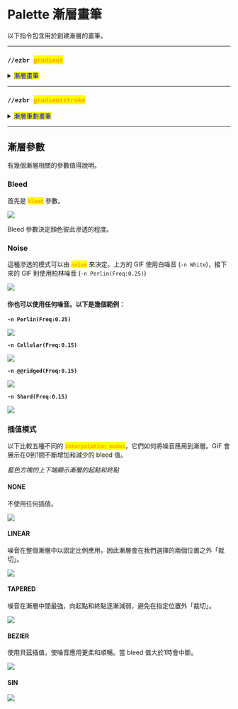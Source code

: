 <!--
CO_OP_TRANSLATOR_METADATA:
{
  "original_hash": "2836dae91caf7ba17bb4a44767d496ad",
  "translation_date": "2025-05-13T02:28:14+00:00",
  "source_file": "brushes-and-tools/brushes/palette-gradient-brushes.md",
  "language_code": "tw"
}
-->
# Palette 漸層畫筆

以下指令包含用於創建漸層的畫筆。

***

### `//ezbr `<mark style="color:orange;">`gradient`</mark>

<details>

<summary><mark style="color:blue;">漸層畫筆</mark></summary>

**`//ezbr gradient `**<mark style="color:orange;">**`<palette> [radius] [interpolation] [bleed] [-av] [-n <noise>] [-z <scale>] [-d <distanceFunction>]`**</mark>

`gradient` 畫筆讓你先選擇兩個點定義一個平面，接著可以根據在此平面上的距離，使用選定的方塊來繪製漸層。

<mark style="color:blue;">**左鍵點擊**</mark>** 在目標方塊開始定義平面**\
<mark style="color:blue;">**潛行 + 左鍵點擊**</mark>** 在玩家位置開始定義平面**\
<mark style="color:blue;">**右鍵點擊**</mark>** 在目標方塊設定平面終點，或在平面設定完成後繪製調色盤方塊**\
<mark style="color:blue;">**潛行 + 右鍵點擊**</mark>** 在玩家位置設定平面終點，或在平面設定完成後繪製調色盤方塊**\
<mark style="color:blue;">**切換手持物**</mark>**（預設 F 鍵）在全局和每件物品的漸層間切換**

* <mark style="color:orange;">**Palette**</mark>：指定用於漸層的調色盤。
* <mark style="color:orange;">**Radius**</mark>（預設：8）：設定畫筆半徑。
* <mark style="color:orange;">**Interpolation**</mark>（預設：NONE）：決定漸層過渡時使用的插值類型。
* <mark style="color:orange;">**Bleed**</mark>（預設：0.5）：調整插值強度，正常範圍為0到1。
* <mark style="color:orange;">**`-a`**</mark>：啟用後，漸層可替換空氣方塊。
* <mark style="color:orange;">**`-v`**</mark>：停用 WorldEditCUI 整合。
* <mark style="color:orange;">**`-n <noise>`**</mark>（預設：`White()`）：為漸層效果增加底層噪音場。
* <mark style="color:orange;">**`-z <scale>`**</mark>（預設：1）：調整噪音的比例。
* <mark style="color:orange;">**`-d <distanceFunction>`**</mark>（預設：NONE）：設定距離模式，讓畫筆根據初始方塊距離及指定距離函數運作。

</details>

***

### `//ezbr `<mark style="color:orange;">`gradientstroke`</mark>

<details>

<summary><mark style="color:blue;">漸層筆劃畫筆</mark></summary>

**`//ezbr gradientstroke `**<mark style="color:orange;">**`<palette> [radius] [interpolation] [bleed] [-advw] [-n <noise>] [-z <scale>]`**</mark>

`gradientstroke` 畫筆可讓你沿著由多個點定義的路徑（筆劃）應用漸層。

<mark style="color:blue;">**左鍵點擊**</mark>** 新增點**\
<mark style="color:blue;">**潛行 + 左鍵點擊**</mark>** 移除最後一個點**\
<mark style="color:blue;">**右鍵點擊**</mark>** 確認並放置漸層筆劃**\
<mark style="color:blue;">**潛行 + 右鍵點擊**</mark>** 清除所有點**\
<mark style="color:blue;">**切換手持物**</mark>**（預設 F 鍵）在全局和每件物品的漸層間切換**

* <mark style="color:orange;">**Palette**</mark>：指定漸層的方塊樣式。
* <mark style="color:orange;">**Radius**</mark>（預設：8）：設定畫筆半徑。
* <mark style="color:orange;">**Interpolation**</mark>（預設：LINEAR）：決定漸層過渡時使用的插值類型。
* <mark style="color:orange;">**Bleed**</mark>（預設：0.5）：調整插值強度，正常範圍為0到1。
* <mark style="color:orange;">**`-a`**</mark>：啟用後，漸層可替換空氣方塊。
* <mark style="color:orange;">**`-d`**</mark>：啟用「距離中心」模式，漸層根據距離筆劃線中點計算，而非沿筆劃距離。
* <mark style="color:orange;">**`-v`**</mark>：停用 WorldEditCUI 整合。
* <mark style="color:orange;">**`-w`**</mark>：每次放置筆劃後清除畫筆路徑。
* <mark style="color:orange;">**`-n <noise>`**</mark>（預設：`White()`）：為漸層效果增加底層噪音場。
* <mark style="color:orange;">**`-z <scale>`**</mark>（預設：1）：調整噪音的比例。

</details>

***

## 漸層參數

有幾個漸層相關的參數值得說明。

### Bleed

首先是 <mark style="color:orange;">**`bleed`**</mark> 參數。

![](../../../../.gitbook/assets/GradientInterpolationTapered2.gif)

Bleed 參數決定顏色彼此滲透的程度。

### Noise

這種滲透的模式可以由 <mark style="color:orange;">**`noise`**</mark> 來決定。上方的 GIF 使用白噪音 (`-n White`)，接下來的 GIF 則使用柏林噪音 (`-n Perlin(Freq:0.25)`)

![](../../../../.gitbook/assets/GradientInterpolationTapered.gif)

#### 你也可以使用任何噪音。以下是幾個範例：

**`-n Perlin(Freq:0.25)`**

![](../../../../.gitbook/assets/GradientInterpolationNoise_example1.png)

**`-n Cellular(Freq:0.15)`**

![](../../../../.gitbook/assets/GradientInterpolationNoise_example3.png)

**`-n @@ridged(Freq:0.15)`**

![](../../../../.gitbook/assets/GradientInterpolationNoise_example2.png)

**`-n Shard(Freq:0.15)`**

![](../../../../.gitbook/assets/GradientInterpolationNoise_example4.png)

### 插值模式

以下比較五種不同的 <mark style="color:orange;">**`interpolation modes`**</mark>，它們如何將噪音應用到漸層。GIF 會展示在0到1間不斷增加和減少的 bleed 值。

_藍色方塊的上下端顯示漸層的起點和終點_

#### NONE

不使用任何插值。

![](../../../../.gitbook/assets/GradientInterpolationNone.png)

#### LINEAR

噪音在整個漸層中以固定比例應用，因此漸層會在我們選擇的兩個位置之外「裁切」。

![](../../../../.gitbook/assets/GradientInterpolationLinear.gif)

#### TAPERED

噪音在漸層中間最強，向起點和終點逐漸減弱，避免在指定位置外「裁切」。

![](../../../../.gitbook/assets/GradientInterpolationTapered.gif)

#### BEZIER

使用貝茲插值，使噪音應用更柔和順暢。當 bleed 值大於1時會中斷。

![](../../../../.gitbook/assets/GradientInterpolationBezier.gif)

#### SIN

![](../../../../.gitbook/assets/GradientInterpolationSin.gif)

